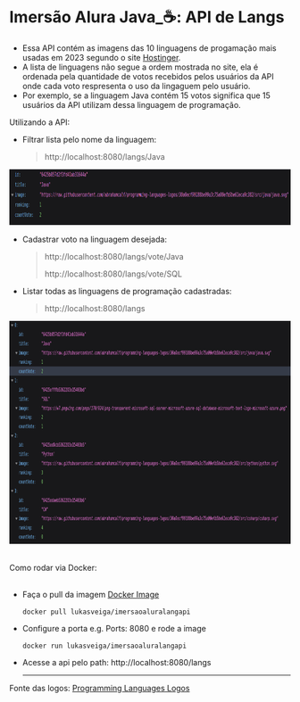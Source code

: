 # Imersão Alura Java_☕: API de Langs

* Essa API contém as imagens das 10 linguagens de progamação mais usadas em 2023 segundo o site [Hostinger](https://www.hostinger.com.br/tutoriais/linguagens-de-programacao-mais-usadas).
* A lista de linguagens não segue a ordem mostrada no site, ela é ordenada pela quantidade de votos recebidos pelos usuários da API onde cada voto respresenta o uso da lingaguem pelo usuário.
* Por exemplo, se a linguagem Java contém 15 votos significa que 15 usuários da API utilizam dessa linguagem de programação.

Utilizando a API:

* Filtrar lista pelo nome da linguagem:

    >http://localhost:8080/langs/Java

<p align="center">
  <img src="https://github.com/Lukasveiga/ImersaoAluraLangApi/blob/main/imgresults/img1.png?raw=true" width="800" height="100">
</p>

* Cadastrar voto na linguagem desejada:

  >http://localhost:8080/langs/vote/Java
  >
  >
  >http://localhost:8080/langs/vote/SQL

* Listar todas as linguagens de programação cadastradas:
    >http://localhost:8080/langs
<p align="center">
  <img src="https://github.com/Lukasveiga/ImersaoAluraLangApi/blob/main/imgresults/img2.png?raw=true" width="800" height="400">
</p>
<br>
Como rodar via Docker:<br><br>

* Faça o pull da imagem [Docker Image](https://hub.docker.com/r/lukasveiga/imersaoaluralangapi)
    
    ```
    docker pull lukasveiga/imersaoaluralangapi
    ```
* Configure a porta e.g. Ports: 8080 e rode a image

    ```
    docker run lukasveiga/imersaoaluralangapi
    ```
* Acesse a api pelo path: http://localhost:8080/langs
    

  *******
Fonte das logos: [Programming Languages Logos](https://github.com/abrahamcalf/programming-languages-logos)
